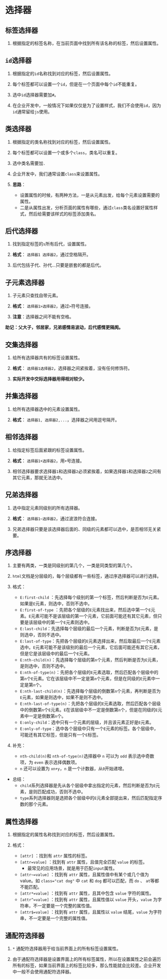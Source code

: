 # 选择器

## 标签选择器

1. 根据指定的标签名称，在当前页面中找到所有该名称的标签，然后设置属性。

## `id`选择器

1. 根据指定的`id`名称找到对应的标签，然后设置属性。

2. 每个标签都可以设置一个`id`，但是在一个页面中每个`id`不能重复。

3. 选中`id`选择器需要加`#`。

4. 在企业开发中，一般情况下如果仅仅是为了设置样式，我们不会使用`id`，因为`id`通常留给`js`使用。

## 类选择器

1. 根据指定的类名称找到对应的标签，然后设置属性。

2. 每个标签都可以设置一个或多个`class`，类名可以重复。

3. 选中类名需要加`.`

4. 企业开发中，我们通常设置`class`来设置属性。

5. **思路**：
    - 设置属性的时候，有两种方法，一是从元素出发，给每个元素设置需要的属性。
    - 二是从属性出发，分析页面的属性有哪些，通过`class`类名设置好属性样式，然后给需要该样式的标签添加类名。

## 后代选择器

1. 找到指定标签的`s`所有后代，设置属性。

2. **格式**： `选择器1 选择器2`，通过空格隔开。

3. 后代包括子代、孙代...只要是嵌套的都是后代。

## 子元素选择器

1. 子元素只查找自带元素。

2. **格式**： `选择器1>选择器2`，通过`>`符号连接。

3. **注意**：选择器之间不能有空格。

**助记：父大子，邻居家，兄弟感情易波动，后代感情更隔阂。**

## 交集选择器

1. 给所有选择器共有的标签设置属性。

2. **格式**： `选择器1选择器2`，选择器之间紧挨着，没有任何修饰符。

3. **实际开发中交际选择器用得相对较少。**

## 并集选择器

1. 给所有选择器选中的元素设置属性。

2. **格式**： `选择器1, 选择器2,...`，选择器之间用逗号隔开。

## 相邻选择器

1. 给指定标签后面紧跟的标签设置属性。

2. **格式**： `选择器1+选择器2`，用`+`号连接。

3. 相邻选择器要求选择器`1`和选择器`2`必须紧挨着，如果选择器`1`和选择器`2`之间有其它元素，那就无法选中。

## 兄弟选择器

1. 选中指定元素同级别的所有选择器。

2. **格式**： `选择器1~选择器2`，通过波浪符合连接。

3. 兄弟选择器只要是该选择器后面的、同级的元素都可以选中，是否相邻无关紧要。

## 序选择器

1. 主要有两类，一类是同级别的第几个，一类是同类型的第几个。

2. `html`文档是分层级的，每个层级都有一些标签，通过序选择器可以进行选择。

3. 格式：
    - `E:first-child` ：先选择每个级别的第一个标签，然后判断是否为`E`元素。如果是`E`元素，则选中，否则不选中。
    - `E:first-of-type` ：先把各个层级的`E`元素找出来，然后选中第一个`E`元素。`E`元素可能不是该层级的第一个元素，它前面可能还有其它元素，但只要是该层级中的第一个`E`元素则选中。
    - `E:last-child`：先选择每个层级的最后一个元素，判断是否为`E`元素，是则选中，否则不选中。
    - `E:last-of-type`：先把各个层级的`E`元素选择出来，然后取最后一个`E`元素选中。`E`元素可能不是该级别的最后一个元素，它后面可能还有其它元素，但是它是该层级中的最后一个`E`元素。
    - `E:nth-child(n)`：先选择每个层级的第`n`个元素，然后判断是否为`E`元素，是则选中，否则不选中。
    - `E:nth-of-type(n)`：先把各个层级的`E`元素选取，然后匹配各个层级中的第`n`个`E`元素。它在该层级中不一定是第`n`个元素，但是在同级的`E`元素中一定是第`n`个。
    - `E:nth-last-child(n)`：先选择每个层级的倒数第`n`个元素，再判断是否为`E`元素，如果是则选中，如果不是则不选中。
    - `E:nth-last-of-type(n)`：先把各个层级的`E`元素选取，然后匹配各个层级中的倒数第`n`个`E`元素。`E`在该层级中不一定是倒数第`n`个，但是在同级的`E`元素中一定是倒数第`n`个。
    - `E:only-child`：选中只有一个元素的层级，并且该元素正好是`E`元素。
    - `E:only-of-type`：选中各个层级中只有一个`E`元素的标签。各个层级中，可能还有其它标签，但是只有一个`E`标签。

4. 补充：
    - `nth-child(n)`和 `nth-of-type(n)`选择器中 `n` 可以为 `odd` 表示选中奇数项，为 `even` 表示选择偶数项。
    - `n` 还可以设置为 `xn+y`，`n` 是一个计数器，从`0`开始递增。

- 总结： 
    - `child`系列选择器是先从各个层级中拿出指定的元素，然后判断是否为`E`元素，是则匹配成功，否则不选中。
    - `type`系列选择器则是选把各个层级中的`E`元素全部提出来，然后匹配指定序数的那个元素。

## 属性选择器

1. 根据指定的属性名称找到对应的标签，然后设置属性。

2. 格式：
    - `[attr]` ：找到有 `attr` 属性的标签。
    - `[attr=value]` ：找到有 `attr` 属性，且值完全匹配 `value` 的标签。
        - 最常见的应用场景，就是用于匹配`input`属性。
    - `[attr~=value]` ：找到有 `attr` 属性，且属性值中有某个或几个值为value。如 `class="cat dog"` 中 `cat` 和 `dog` 都可以匹配，而 `do` 、 `at`等都不能匹配。
    - `[attr*=value]` ：找到有 `attr` 属性，且其中包含 `value` 字符的属性。
    - `[attr^=value]` ：找到有 `attr` 属性，且属性值以 `value` 开头，`value` 为字符串，不一定要是一个完整的属性值。
    - `[attr$=value]` ：找到有 `attr` 属性，且属性以 `value` 结尾，`value` 为字符串，不一定要是一个完整的属性值。

## 通配符选择器

1. `*` 通配符选择器用于给当前界面上的所有标签设置属性。

2. 由于通配符选择器是设置界面上的所有标签属性，所以在设置属性之前会遍历所有的标签，如果当前界面上的标签比较多，那么性能就会比较差。企业开发中一般不会使用通配符选择器。